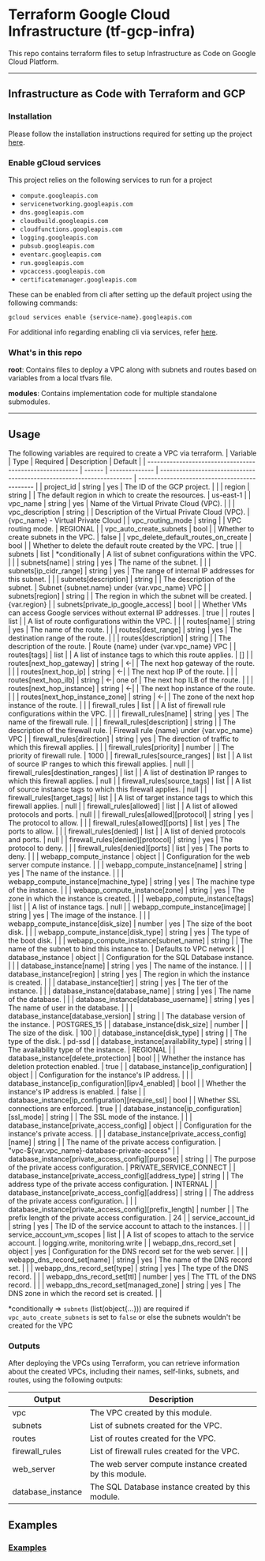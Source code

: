 # Terraform Google Cloud Infrastructure (tf-gcp-infra)

This repo contains terraform files to setup Infrastructure as Code on Google Cloud Platform.

---

## Infrastructure as Code with Terraform and GCP

### Installation

Please follow the installation instructions required for setting up the project [here](INSTALLATION.md).

### Enable gCloud services

This project relies on the following services to run for a project

- `compute.googleapis.com`
- `servicenetworking.googleapis.com`
- `dns.googleapis.com`
- `cloudbuild.googleapis.com`
- `cloudfunctions.googleapis.com`
- `logging.googleapis.com`
- `pubsub.googleapis.com`
- `eventarc.googleapis.com`
- `run.googleapis.com`
- `vpcaccess.googleapis.com`
- `certificatemanager.googleapis.com`

These can be enabled from cli after setting up the default project using the following commands:

    gcloud services enable {service-name}.googleapis.com

For additional info regarding enabling cli via services, refer [here](https://cloud.google.com/sdk/gcloud/reference/services/enable).

### What's in  this repo

**root**: Contains files to deploy a VPC along with subnets and routes based on variables from a local tfvars file.

**modules**: Contains implementation code for multiple standalone submodules.

---

## Usage

The following variables are required to create a VPC via terraform.
| Variable                                                 | Type   | Required       | Description                                                           | Default                                       |
| -------------------------------------------------------- | ------ | -------------- | --------------------------------------------------------------------- | --------------------------------------------- |
| project_id                                               | string | yes            | The ID of the GCP project.                                            |                                               |
| region                                                   | string |                | The default region in which to create the resources.                  | us-east-1                                     |
| vpc_name                                                 | string | yes            | Name of the Virtual Private Cloud (VPC).                              |                                               |
| vpc_description                                          | string |                | Description of the Virtual Private Cloud (VPC).                       | {vpc_name} - Virtual Private Cloud            |
| vpc_routing_mode                                         | string |                | VPC routing mode.                                                     | REGIONAL                                      |
| vpc_auto_create_subnets                                  | bool   |                | Whether to create subnets in the VPC.                                 | false                                         |
| vpc_delete_default_routes_on_create                      | bool   |                | Whether to delete the default route created by the VPC.               | true                                          |
| subnets                                                  | list   | *conditionally | A list of subnet configurations within the VPC.                       |                                               |
| subnets[name]                                            | string | yes            | The name of the subnet.                                               |                                               |
| subnets[ip_cidr_range]                                   | string | yes            | The range of internal IP addresses for this subnet.                   |                                               |
| subnets[description]                                     | string |                | The description of the subnet.                                        | Subnet {subnet.name} under {var.vpc_name} VPC |
| subnets[region]                                          | string |                | The region in which the subnet will be created.                       | {var.region}                                  |
| subnets[private_ip_google_access]                        | bool   |                | Whether VMs can access Google services without external IP addresses. | true                                          |
| routes                                                   | list   |                | A list of route configurations within the VPC.                        |                                               |
| routes[name]                                             | string | yes            | The name of the route.                                                |                                               |
| routes[dest_range]                                       | string | yes            | The destination range of the route.                                   |                                               |
| routes[description]                                      | string |                | The description of the route.                                         | Route {name} under {var.vpc_name} VPC         |
| routes[tags]                                             | list   |                | A list of instance tags to which this route applies.                  | []                                            |
| routes[next_hop_gateway]                                 | string | <-\|           | The next hop gateway of the route.                                    |                                               |
| routes[next_hop_ip]                                      | string | <-\|           | The next hop IP of the route.                                         |                                               |
| routes[next_hop_ilb]                                     | string | <-\|  one of   | The next hop ILB of the route.                                        |                                               |
| routes[next_hop_instance]                                | string | <-\|           | The next hop instance of the route.                                   |                                               |
| routes[next_hop_instance_zone]                           | string | <-\|           | The zone of the next hop instance of the route.                       |                                               |
| firewall_rules                                           | list   |                | A list of firewall rule configurations within the VPC.                |                                               |
| firewall_rules[name]                                     | string | yes            | The name of the firewall rule.                                        |                                               |
| firewall_rules[description]                              | string |                | The description of the firewall rule.                                 | Firewall rule {name} under {var.vpc_name} VPC |
| firewall_rules[direction]                                | string | yes            | The direction of traffic to which this firewall applies.              |                                               |
| firewall_rules[priority]                                 | number |                | The priority of firewall rule.                                        | 1000                                          |
| firewall_rules[source_ranges]                            | list   |                | A list of source IP ranges to which this firewall applies.            | null                                          |
| firewall_rules[destination_ranges]                       | list   |                | A list of destination IP ranges to which this firewall applies.       | null                                          |
| firewall_rules[source_tags]                              | list   |                | A list of source instance tags to which this firewall applies.        | null                                          |
| firewall_rules[target_tags]                              | list   |                | A list of target instance tags to which this firewall applies.        | null                                          |
| firewall_rules[allowed]                                  | list   |                | A list of allowed protocols and ports.                                | null                                          |
| firewall_rules[allowed]\[protocol]                       | string | yes            | The protocol to allow.                                                |                                               |
| firewall_rules[allowed]\[ports]                          | list   | yes            | The ports to allow.                                                   |                                               |
| firewall_rules[denied]                                   | list   |                | A list of denied protocols and ports.                                 | null                                          |
| firewall_rules[denied]\[protocol]                        | string | yes            | The protocol to deny.                                                 |                                               |
| firewall_rules[denied]\[ports]                           | list   | yes            | The ports to deny.                                                    |                                               |
| webapp_compute_instance                                  | object |                | Configuration for the web server compute instance.                    |                                               |
| webapp_compute_instance[name]                            | string | yes            | The name of the instance.                                             |                                               |
| webapp_compute_instance[machine_type]                    | string | yes            | The machine type of the instance.                                     |                                               |
| webapp_compute_instance[zone]                            | string | yes            | The zone in which the instance is created.                            |                                               |
| webapp_compute_instance[tags]                            | list   |                | A list of instance tags.                                              | null                                          |
| webapp_compute_instance[image]                           | string | yes            | The image of the instance.                                            |                                               |
| webapp_compute_instance[disk_size]                       | number | yes            | The size of the boot disk.                                            |                                               |
| webapp_compute_instance[disk_type]                       | string | yes            | The type of the boot disk.                                            |                                               |
| webapp_compute_instance[subnet_name]                     | string |                | The name of the subnet to bind this instance to.                      | Defaults to VPC network                       |
| database_instance                                        | object |                | Configuration for the SQL Database instance.                          |                                               |
| database_instance[name]                                  | string | yes            | The name of the instance.                                             |                                               |
| database_instance[region]                                | string | yes            | The region in which the instance is created.                          |                                               |
| database_instance[tier]                                  | string | yes            | The tier of the instance.                                             |                                               |
| database_instance[database_name]                         | string | yes            | The name of the database.                                             |                                               |
| database_instance[database_username]                     | string | yes            | The name of user in the database.                                     |                                               |
| database_instance[database_version]                      | string |                | The database version of the instance.                                 | POSTGRES_15                                   |
| database_instance[disk_size]                             | number |                | The size of the disk.                                                 | 100                                           |
| database_instance[disk_type]                             | string |                | The type of the disk.                                                 | pd-ssd                                        |
| database_instance[availability_type]                     | string |                | The availability type of the instance.                                | REGIONAL                                      |
| database_instance[delete_protection]                     | bool   |                | Whether the instance has deletion protection enabled.                 | true                                          |
| database_instance[ip_configuration]                      | object |                | Configuration for the instance's IP address.                          |                                               |
| database_instance[ip_configuration]\[ipv4_enabled]       | bool   |                | Whether the instance's IP address is enabled.                         | false                                         |
| database_instance[ip_configuration]\[require_ssl]        | bool   |                | Whether SSL connections are enforced.                                 | true                                          |
| database_instance[ip_configuration]\[ssl_mode]           | string |                | The SSL mode of the instance.                                         |                                               |
| database_instance[private_access_config]                 | object |                | Configuration for the instance's private access.                      |                                               |
| database_instance[private_access_config]\[name]          | string |                | The name of the private access configuration.                         | "vpc-${var.vpc_name}-database-private-access" |
| database_instance[private_access_config]\[purpose]       | string |                | The purpose of the private access configuration.                      | PRIVATE_SERVICE_CONNECT                       |
| database_instance[private_access_config]\[address_type]  | string |                | The address type of the private access configuration.                 | INTERNAL                                      |
| database_instance[private_access_config]\[address]       | string |                | The address of the private access configuration.                      |                                               |
| database_instance[private_access_config]\[prefix_length] | number |                | The prefix length of the private access configuration.                | 24                                            |
| service_account_id                                       | string | yes            | The ID of the service account to attach to the instances.             |                                               |
| service_account_vm_scopes                                | list   |                | A list of scopes to attach to the service account.                    | logging.write, monitoring.write               |
| webapp_dns_record_set                                    | object | yes            | Configuration for the DNS record set for the web server.              |                                               |
| webapp_dns_record_set[name]                              | string | yes            | The name of the DNS record set.                                       |                                               |
| webapp_dns_record_set[type]                              | string | yes            | The type of the DNS record.                                           |                                               |
| webapp_dns_record_set[ttl]                               | number | yes            | The TTL of the DNS record.                                            |                                               |
| webapp_dns_record_set[managed_zone]                      | string | yes            | The DNS zone in which the record set is created.                      |                                               |

\*conditionally => `subnets` (list(object{...})) are required if `vpc_auto_create_subnets` is set to `false` or else the subnets wouldn't be created for the VPC

### Outputs

After deploying the VPCs using Terraform, you can retrieve information about the created VPCs, including their names, self-links, subnets, and routes, using the following outputs:

| Output            | Description                                             |
| ----------------- | ------------------------------------------------------- |
| vpc               | The VPC created by this module.                         |
| subnets           | List of subnets created for the VPC.                    |
| routes            | List of routes created for the VPC.                     |
| firewall_rules    | List of firewall rules created for the VPC.             |
| web_server        | The web server compute instance created by this module. |
| database_instance | The SQL Database instance created by this module.       |

## Examples

### [Examples](EXAMPLES.md)

